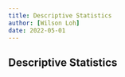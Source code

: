 ```yaml
---
title: Descriptive Statistics
author: [Wilson Loh]
date: 2022-05-01
---
```


## Descriptive Statistics